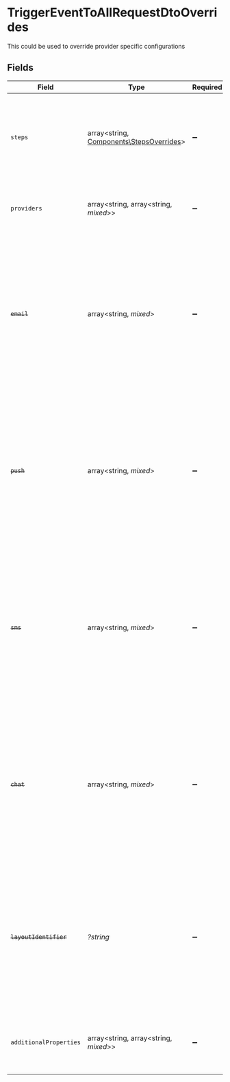 # TriggerEventToAllRequestDtoOverrides

This could be used to override provider specific configurations


## Fields

| Field                                                                                                                                                                                                | Type                                                                                                                                                                                                 | Required                                                                                                                                                                                             | Description                                                                                                                                                                                          | Example                                                                                                                                                                                              |
| ---------------------------------------------------------------------------------------------------------------------------------------------------------------------------------------------------- | ---------------------------------------------------------------------------------------------------------------------------------------------------------------------------------------------------- | ---------------------------------------------------------------------------------------------------------------------------------------------------------------------------------------------------- | ---------------------------------------------------------------------------------------------------------------------------------------------------------------------------------------------------- | ---------------------------------------------------------------------------------------------------------------------------------------------------------------------------------------------------- |
| `steps`                                                                                                                                                                                              | array<string, [Components\StepsOverrides](../../Models/Components/StepsOverrides.md)>                                                                                                                | :heavy_minus_sign:                                                                                                                                                                                   | This could be used to override provider specific configurations                                                                                                                                      | {<br/>"email-step": {<br/>"providers": {<br/>"sendgrid": {<br/>"templateId": "1234567890"<br/>}<br/>}<br/>}<br/>}                                                                                    |
| `providers`                                                                                                                                                                                          | array<string, array<string, *mixed*>>                                                                                                                                                                | :heavy_minus_sign:                                                                                                                                                                                   | Overrides the provider configuration for the entire workflow and all steps                                                                                                                           | {<br/>"sendgrid": {<br/>"templateId": "1234567890"<br/>}<br/>}                                                                                                                                       |
| ~~`email`~~                                                                                                                                                                                          | array<string, *mixed*>                                                                                                                                                                               | :heavy_minus_sign:                                                                                                                                                                                   | : warning: ** DEPRECATED **: This will be removed in a future release, please migrate away from it as soon as possible.<br/><br/>Override the email provider specific configurations for the entire workflow |                                                                                                                                                                                                      |
| ~~`push`~~                                                                                                                                                                                           | array<string, *mixed*>                                                                                                                                                                               | :heavy_minus_sign:                                                                                                                                                                                   | : warning: ** DEPRECATED **: This will be removed in a future release, please migrate away from it as soon as possible.<br/><br/>Override the push provider specific configurations for the entire workflow |                                                                                                                                                                                                      |
| ~~`sms`~~                                                                                                                                                                                            | array<string, *mixed*>                                                                                                                                                                               | :heavy_minus_sign:                                                                                                                                                                                   | : warning: ** DEPRECATED **: This will be removed in a future release, please migrate away from it as soon as possible.<br/><br/>Override the sms provider specific configurations for the entire workflow |                                                                                                                                                                                                      |
| ~~`chat`~~                                                                                                                                                                                           | array<string, *mixed*>                                                                                                                                                                               | :heavy_minus_sign:                                                                                                                                                                                   | : warning: ** DEPRECATED **: This will be removed in a future release, please migrate away from it as soon as possible.<br/><br/>Override the chat provider specific configurations for the entire workflow |                                                                                                                                                                                                      |
| ~~`layoutIdentifier`~~                                                                                                                                                                               | *?string*                                                                                                                                                                                            | :heavy_minus_sign:                                                                                                                                                                                   | : warning: ** DEPRECATED **: This will be removed in a future release, please migrate away from it as soon as possible.<br/><br/>Override the layout identifier for the entire workflow              |                                                                                                                                                                                                      |
| `additionalProperties`                                                                                                                                                                               | array<string, array<string, *mixed*>>                                                                                                                                                                | :heavy_minus_sign:                                                                                                                                                                                   | N/A                                                                                                                                                                                                  | {<br/>"fcm": {<br/>"data": {<br/>"key": "value"<br/>}<br/>}<br/>}                                                                                                                                    |